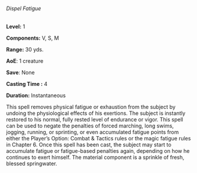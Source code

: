 ###### Dispel Fatigue

**Level:** 1

**Components:** V, S, M

**Range:** 30 yds.

**AoE**: 1 creature

**Save**: None

**Casting Time :** 4

**Duration:** Instantaneous

This spell removes physical fatigue or exhaustion from the subject by undoing the physiological effects of his exertions. The subject is instantly restored to his normal, fully rested level of endurance or vigor. This spell can be used to negate the penalties of forced marching, long swims, jogging, running, or sprinting, or even accumulated fatigue points from either the Player’s Option: Combat & Tactics rules or the magic fatigue rules in Chapter 6. Once this spell has been cast, the subject may start to accumulate fatigue or fatigue-based penalties again, depending on how he continues to exert himself. The material component is a sprinkle of fresh, blessed springwater.
